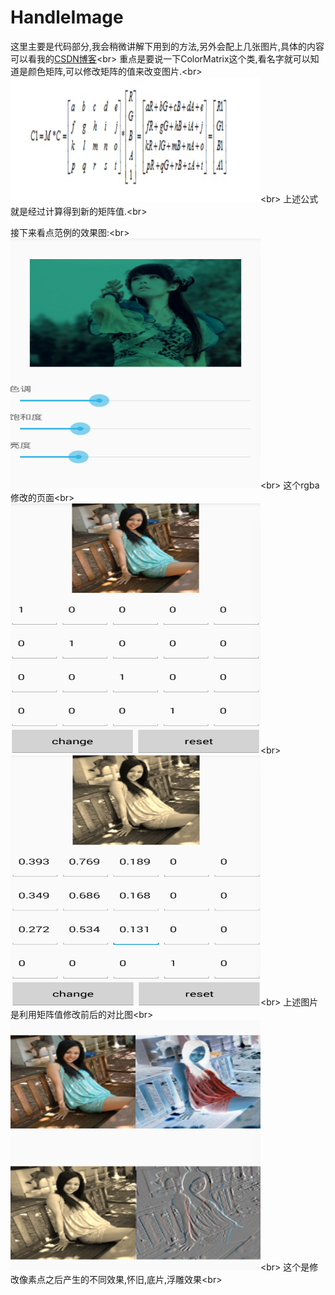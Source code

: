 # HandleImage
这里主要是代码部分,我会稍微讲解下用到的方法,另外会配上几张图片,具体的内容可以看我的[CSDN博客](http://blog.csdn.net/jackiesun1992/article/details/52254770)\<br>
重点是要说一下ColorMatrix这个类,看名字就可以知道是颜色矩阵,可以修改矩阵的值来改变图片.\<br>
<img src="https://github.com/JackieSCN/HandleImage/raw/master/Logo/gongshi.png"
 width="400" height="200"/>\<br>
上述公式就是经过计算得到新的矩阵值.\<br>

接下来看点范例的效果图:\<br>
<img src="https://github.com/JackieSCN/HandleImage/raw/master/Logo/argb_view.png" width="400" height="400"/>\<br>
这个rgba修改的页面\<br>
<img src="https://github.com/JackieSCN/HandleImage/raw/master/Logo/matrix_origin.png" width="400" height="400"/>\<br>
<img src="https://github.com/JackieSCN/HandleImage/raw/master/Logo/matrix_old.png" width="400" height="400"/>\<br>
上述图片是利用矩阵值修改前后的对比图\<br>
<img src="https://github.com/JackieSCN/HandleImage/raw/master/Logo/pixel_view.png" width="400" height="400"/>\<br>
这个是修改像素点之后产生的不同效果,怀旧,底片,浮雕效果\<br>
